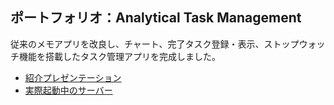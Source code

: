 ## ポートフォリオ：Analytical Task Management

従来のメモアプリを改良し、チャート、完了タスク登録・表示、ストップウォッチ機能を搭載したタスク管理アプリを完成しました。
- [紹介プレゼンテーション](https://docs.google.com/presentation/d/1Hfrj91AuEr1y9MCnAJc6o-n58iqgy_Pcm0mw-R7xER4/edit#slide=id.g113c198b1c7_0_334)
- [実際起動中のサーバー](http://3.38.181.228/login)
